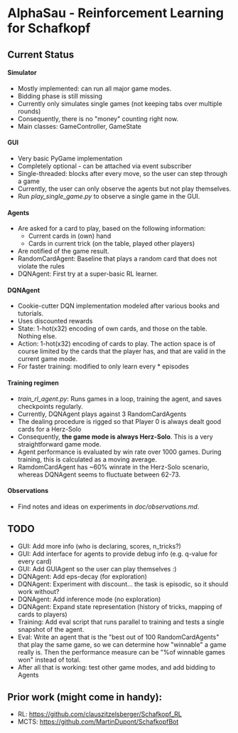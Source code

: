 # AlphaSau - Reinforcement Learning for Schafkopf

## Current Status
#### Simulator
- Mostly implemented: can run all major game modes.
- Bidding phase is still missing
- Currently only simulates single games (not keeping tabs over multiple rounds)
- Consequently, there is no "money" counting right now.
- Main classes: GameController, GameState

#### GUI
- Very basic PyGame implementation
- Completely optional - can be attached via event subscriber
- Single-threaded: blocks after every move, so the user can step through a game
- Currently, the user can only observe the agents but not play themselves.
- Run *play_single_game.py* to observe a single game in the GUI.

#### Agents
- Are asked for a card to play, based on the following information:
    - Current cards in (own) hand
    - Cards in current trick (on the table, played other players)
- Are notified of the game result.
- RandomCardAgent: Baseline that plays a random card that does not violate the rules
- DQNAgent: First try at a super-basic RL learner.

#### DQNAgent
- Cookie-cutter DQN implementation modeled after various books and tutorials.
- Uses discounted rewards
- State: 1-hot(x32) encoding of own cards, and those on the table. Nothing else.
- Action: 1-hot(x32) encoding of cards to play. The action space is of course limited by the cards that the player has, and that are valid in the current game mode.
- For faster training: modified to only learn every * episodes

#### Training regimen
- *train_rl_agent.py*: Runs games in a loop, training the agent, and saves checkpoints regularly.
- Currently, DQNAgent plays against 3 RandomCardAgents
- The dealing procedure is rigged so that Player 0 is always dealt good cards for a Herz-Solo
- Consequently, **the game mode is always Herz-Solo**. This is a very straightforward game mode.
- Agent performance is evaluated by win rate over 1000 games. During training, this is calculated as a moving average.
- RamdomCardAgent has ~60% winrate in the Herz-Solo scenario, whereas DQNAgent seems to fluctuate between 62-73.

#### Observations
- Find notes and ideas on experiments in *doc/observations.md*.

## TODO
- GUI: Add more info (who is declaring, scores, n_tricks?)
- GUI: Add interface for agents to provide debug info (e.g. q-value for every card)
- GUI: Add GUIAgent so the user can play themselves :)
- DQNAgent: Add eps-decay (for exploration)
- DQNAgent: Experiment with discount... the task is episodic, so it should work without?
- DQNAgent: Add inference mode (no exploration)
- DQNAgent: Expand state representation (history of tricks, mapping of cards to players)
- Training: Add eval script that runs parallel to training and tests a single snapshot of the agent.
- Eval: Write an agent that is the "best out of 100 RandomCardAgents" that play the same game, so we can determine how "winnable" a game really is. Then the performance measure can be "%of winnable games won" instead of total.
- After all that is working: test other game modes, and add bidding to Agents


## Prior work (might come in handy):
- RL: https://github.com/clauszitzelsberger/Schafkopf_RL
- MCTS: https://github.com/MartinDupont/SchafkopfBot

